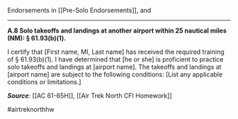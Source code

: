 Endorsements in [[Pre-Solo Endorsements]], and

---

**A.8 Solo takeoffs and landings at another airport within 25 nautical miles (NM): § 61.93(b)(1).**

I certify that \[First name, MI, Last name\] has received the required training of
§ 61.93(b)(1). I have determined that \[he or she\] is proficient to practice solo takeoffs and landings at \[airport name\]. The takeoffs and landings at \[airport name\] are subject to the following conditions: \[List any applicable conditions or limitations.\]

***Source***: [[AC 61-65H]], [[Air Trek North CFI Homework]]

#airtreknorthhw